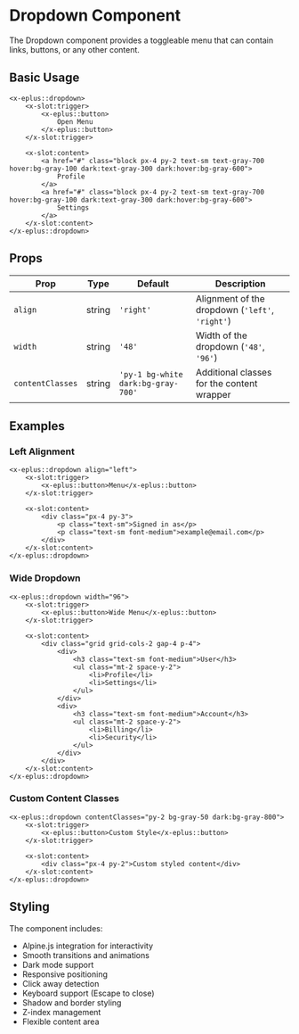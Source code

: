 # Dropdown Component

The Dropdown component provides a toggleable menu that can contain links, buttons, or any other content.

## Basic Usage

```blade
<x-eplus::dropdown>
    <x-slot:trigger>
        <x-eplus::button>
            Open Menu
        </x-eplus::button>
    </x-slot:trigger>

    <x-slot:content>
        <a href="#" class="block px-4 py-2 text-sm text-gray-700 hover:bg-gray-100 dark:text-gray-300 dark:hover:bg-gray-600">
            Profile
        </a>
        <a href="#" class="block px-4 py-2 text-sm text-gray-700 hover:bg-gray-100 dark:text-gray-300 dark:hover:bg-gray-600">
            Settings
        </a>
    </x-slot:content>
</x-eplus::dropdown>
```

## Props

| Prop | Type | Default | Description |
|------|------|---------|-------------|
| `align` | string | `'right'` | Alignment of the dropdown (`'left'`, `'right'`) |
| `width` | string | `'48'` | Width of the dropdown (`'48'`, `'96'`) |
| `contentClasses` | string | `'py-1 bg-white dark:bg-gray-700'` | Additional classes for the content wrapper |

## Examples

### Left Alignment

```blade
<x-eplus::dropdown align="left">
    <x-slot:trigger>
        <x-eplus::button>Menu</x-eplus::button>
    </x-slot:trigger>

    <x-slot:content>
        <div class="px-4 py-3">
            <p class="text-sm">Signed in as</p>
            <p class="text-sm font-medium">example@email.com</p>
        </div>
    </x-slot:content>
</x-eplus::dropdown>
```

### Wide Dropdown

```blade
<x-eplus::dropdown width="96">
    <x-slot:trigger>
        <x-eplus::button>Wide Menu</x-eplus::button>
    </x-slot:trigger>

    <x-slot:content>
        <div class="grid grid-cols-2 gap-4 p-4">
            <div>
                <h3 class="text-sm font-medium">User</h3>
                <ul class="mt-2 space-y-2">
                    <li>Profile</li>
                    <li>Settings</li>
                </ul>
            </div>
            <div>
                <h3 class="text-sm font-medium">Account</h3>
                <ul class="mt-2 space-y-2">
                    <li>Billing</li>
                    <li>Security</li>
                </ul>
            </div>
        </div>
    </x-slot:content>
</x-eplus::dropdown>
```

### Custom Content Classes

```blade
<x-eplus::dropdown contentClasses="py-2 bg-gray-50 dark:bg-gray-800">
    <x-slot:trigger>
        <x-eplus::button>Custom Style</x-eplus::button>
    </x-slot:trigger>

    <x-slot:content>
        <div class="px-4 py-2">Custom styled content</div>
    </x-slot:content>
</x-eplus::dropdown>
```

## Styling

The component includes:
- Alpine.js integration for interactivity
- Smooth transitions and animations
- Dark mode support
- Responsive positioning
- Click away detection
- Keyboard support (Escape to close)
- Shadow and border styling
- Z-index management
- Flexible content area
